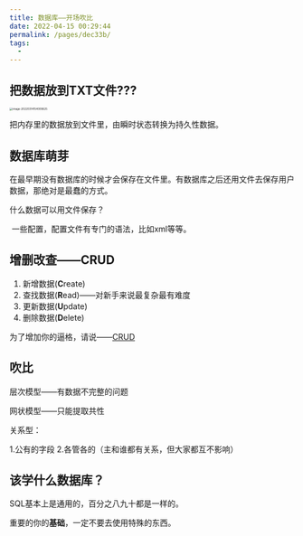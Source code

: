 ```yaml
---
title: 数据库——开场吹比
date: 2022-04-15 00:29:44
permalink: /pages/dec33b/
tags:
  - 
---
```

## 把数据放到TXT文件???
<img src="https://s2.loli.net/2022/03/14/lcXpDKZ4UP2OuWC.png" alt="image-20220314154009625" style="zoom: 33%;" />

把内存里的数据放到文件里，由瞬时状态转换为持久性数据。

## 数据库萌芽

在最早期没有数据库的时候才会保存在文件里。有数据库之后还用文件去保存用户数据，那绝对是最蠢的方式。

什么数据可以用文件保存？

​	一些配置，配置文件有专门的语法，比如xml等等。

## 增删改查——CRUD
1. 新增数据(**C**reate)
2. 查找数据(**R**ead)——对新手来说最复杂最有难度
3. 更新数据(**U**pdate)
4. 删除数据(**D**elete)

为了增加你的逼格，请说——[CRUD](https://zh.wikipedia.org/wiki/%E5%A2%9E%E5%88%AA%E6%9F%A5%E6%94%B9)

## 吹比

层次模型——有数据不完整的问题

网状模型——只能提取共性

关系型：

1.公有的字段
2.各管各的（主和谁都有关系，但大家都互不影响）

## 该学什么数据库？ 

SQL基本上是通用的，百分之八九十都是一样的。

重要的你的**基础**，一定不要去使用特殊的东西。


